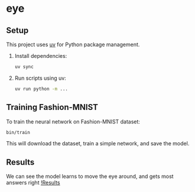 # eye

## Setup

This project uses [uv](https://docs.astral.sh/uv/) for Python package management.

1. Install dependencies:
   ```bash
   uv sync
   ```

2. Run scripts using uv:
   ```bash
   uv run python -m ...
   ```

## Training Fashion-MNIST

To train the neural network on Fashion-MNIST dataset:

```bash
bin/train
```

This will download the dataset, train a simple network, and save the model.

## Results
We can see the model learns to move the eye around, and gets most answers right
[!Results](public/eye_model_results.png)

